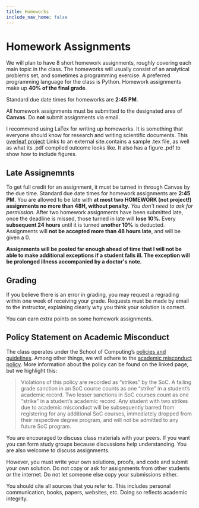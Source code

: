 ```yaml
---
title: Homeworks
include_nav_home: false
---
```


# Homework Assignments 

We will plan to have 8 short homework assignments, roughly covering each main topic in the class. The homeworks will usually consist of an analytical problems set, and sometimes a programming exercise. A preferred programming language for the class is Python.
Homework assignments make up  **40% of the final grade**. 

Standard due date times for homeworks are **2:45 PM**. 

All homework assignments must be submitted to the designated area of **Canvas**. Do  **not** submit assignments via email.

I recommend using LaTex for writing up homeworks. It is something that everyone should know for research and writing scientific documents. This [overleaf project](https://www.overleaf.com/read/zzcwdgwrpmph) Links to an external site.contains a sample .tex file, as well as what its .pdf compiled outcome looks like. It also has a figure .pdf to show how to include figures. 

## Late Assignemnts 

To get full credit for an assignment, it must be turned in through Canvas by the due time.  Standard due date times for homework assignments are **2:45 PM**. You are allowed to be late with **at most two HOMEWORK (not project!) assignments no more than 48H, without penalty**. _You don't need to ask for permission._ After two homework assignments have been submitted late, once the deadline is missed, those turned in late will **lose 10%**. Every **subsequent 24 hours** until it is turned **another 10%** is deducted. Assignments will **not be accepted more than 48 hours late**, and will be given a 0. 

**Assignments will be posted far enough ahead of time that I will not be able to make additional exceptions if a student falls ill. The exception will be prolonged illness accompanied by a doctor's note.** 

## Grading 

If you believe there is an error in grading, you may request a regrading within one week of receiving your grade. Requests must be made by email to the instructor, explaining clearly why you think your solution is correct.

You can earn extra points on some homework assignments.

## Policy Statement on Academic Misconduct

The class operates under the School of Computing’s [policies and guidelines](https://handbook.cs.utah.edu/2019-2020/Academics/policies.php). Among other things, we will adhere to the [academic misconduct policy](https://www.cs.utah.edu/docs/misc/cheating_policy.pdf). More information about the policy can be found on the linked page, but we highlight this: 

> Violations of this policy are recorded as “strikes” by the SoC. A failing grade sanction in an SoC course counts as one “strike” in a student’s academic record. Two lesser sanctions in SoC courses count as one “strike” in a student’s academic record. Any student with two strikes due to academic misconduct will be subsequently barred from registering for any additional SoC courses, immediately dropped from their respective degree program, and will not be admitted to any future SoC program.

You are encouraged to discuss class materials with your peers. If you want you can form study groups because discussions help understanding. You are also welcome to discuss assignments.

However, you must write your own solutions, proofs, and code and submit your own solution. Do not copy or ask for assignments from other students or the internet. Do not let someone else copy your submissions either.

You should cite all sources that you refer to. This includes personal communication, books, papers, websites, etc. Doing so reflects academic integrity.